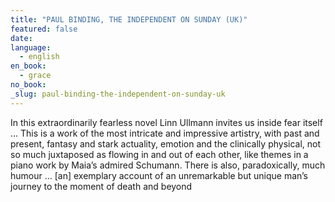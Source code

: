 ```yaml
---
title: "PAUL BINDING, THE INDEPENDENT ON SUNDAY (UK)"
featured: false
date:
language:
  - english
en_book:
  - grace
no_book:
_slug: paul-binding-the-independent-on-sunday-uk
---
```


In this extraordinarily fearless novel Linn Ullmann invites us inside fear itself … This is a work of the most intricate and impressive artistry, with past and present, fantasy and stark actuality, emotion and the clinically physical, not so much juxtaposed as flowing in and out of each other, like themes in a piano work by Maia’s admired Schumann. There is also, paradoxically, much humour … [an] exemplary account of an unremarkable but unique man’s journey to the moment of death and beyond

